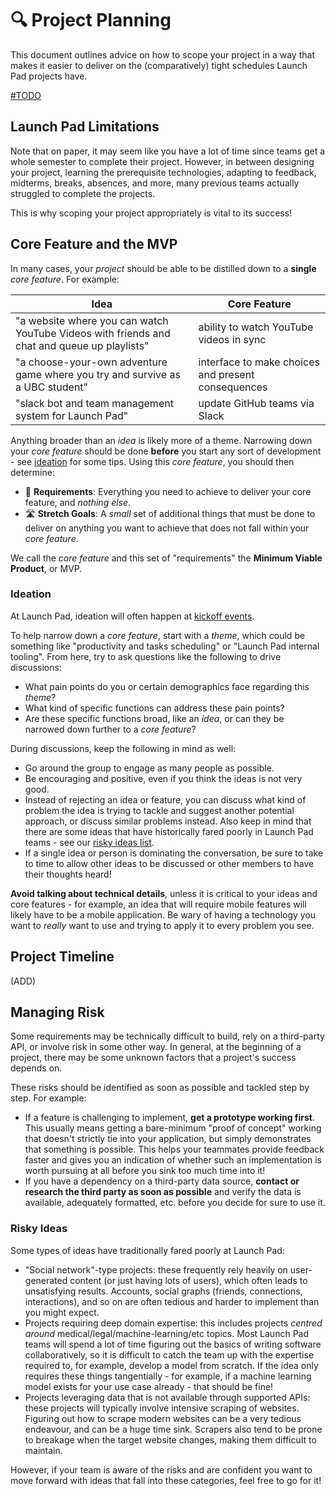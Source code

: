 # 🔍 Project Planning

This document outlines advice on how to scope your project in a way that makes it easier to deliver on the (comparatively) tight schedules Launch Pad projects have.

[#TODO](https://github.com/ubclaunchpad/docs/issues/252)

## Launch Pad Limitations

Note that on paper, it may seem like you have a lot of time since teams get a whole semester to complete their project. However, in between designing your project, learning the prerequisite technologies, adapting to feedback, midterms, breaks, absences, and more, many previous teams actually struggled to complete the projects.

This is why scoping your project appropriately is vital to its success!

## Core Feature and the MVP

In many cases, your _project_ should be able to be distilled down to a **single** _core feature_. For example:

| Idea                                                                                        | Core Feature                                       |
| ------------------------------------------------------------------------------------------- | -------------------------------------------------- |
| "a website where you can watch YouTube Videos with friends and chat and queue up playlists" | ability to watch YouTube videos in sync            |
| "a choose-your-own adventure game where you try and survive as a UBC student"               | interface to make choices and present consequences |
| "slack bot and team management system for Launch Pad"                                       | update GitHub teams via Slack                      |

Anything broader than an _idea_ is likely more of a theme. Narrowing down your _core feature_ should be done **before** you start any sort of development - see [ideation](#ideation) for some tips. Using this _core feature_, you should then determine:

- 💪 **Requirements**: Everything you need to achieve to deliver your core feature, and _nothing else_.
- 🛣 **Stretch Goals**: A _small_ set of additional things that must be done to deliver on anything you want to achieve that does not fall within your _core feature_.

We call the _core feature_ and this set of "requirements" the **Minimum Viable Product**, or MVP.

### Ideation

At Launch Pad, ideation will often happen at [kickoff events](/handbook/strategy/recurring-processes.md#kickoff-event).

To help narrow down a _core feature_, start with a _theme_, which could be something like "productivity and tasks scheduling" or "Launch Pad internal tooling". From here, try to ask questions like the following to drive discussions:

- What pain points do you or certain demographics face regarding this _theme_?
- What kind of specific functions can address these pain points?
- Are these specific functions broad, like an _idea_, or can they be narrowed down further to a _core feature_?

During discussions, keep the following in mind as well:

- Go around the group to engage as many people as possible.
- Be encouraging and positive, even if you think the ideas is not very good.
- Instead of rejecting an idea or feature, you can discuss what kind of problem the idea is trying to tackle and suggest another potential approach, or discuss similar problems instead. Also keep in mind that there are some ideas that have historically fared poorly in Launch Pad teams - see our [risky ideas list](#risky-ideas).
- If a single idea or person is dominating the conversation, be sure to take to time to allow other ideas to be discussed or other members to have their thoughts heard!

**Avoid talking about technical details**, unless it is critical to your ideas and core features - for example, an idea that will require mobile features will likely have to be a mobile application. Be wary of having a technology you want to _really_ want to use and trying to apply it to every problem you see.

## Project Timeline

(ADD)

## Managing Risk

Some requirements may be technically difficult to build, rely on a third-party API, or involve risk in some other way. In general, at the beginning of a project, there may be some unknown factors that a project's success depends on.

These risks should be identified as soon as possible and tackled step by step. For example:

- If a feature is challenging to implement, **get a prototype working first**. This usually means getting a bare-minimum "proof of concept" working that doesn't strictly tie into your application, but simply demonstrates that something is possible. This helps your teammates provide feedback faster and gives you an indication of whether such an implementation is worth pursuing at all before you sink too much time into it!
- If you have a dependency on a third-party data source, **contact or research the third party as soon as possible** and verify the data is available, adequately formatted, etc. before you decide for sure to use it.

### Risky Ideas

Some types of ideas have traditionally fared poorly at Launch Pad:

- "Social network"-type projects: these frequently rely heavily on user-generated content (or just having lots of users), which often leads to unsatisfying results. Accounts, social graphs (friends, connections, interactions), and so on are often tedious and harder to implement than you might expect.
- Projects requiring deep domain expertise: this includes projects _centred around_ medical/legal/machine-learning/etc topics. Most Launch Pad teams will spend a lot of time figuring out the basics of writing software collaboratively, so it is difficult to catch the team up with the expertise required to, for example, develop a model from scratch. If the idea only requires these things tangentially - for example, if a machine learning model exists for your use case already - that should be fine!
- Projects leveraging data that is not available through supported APIs: these projects will typically involve intensive scraping of websites. Figuring out how to scrape modern websites can be a very tedious endeavour, and can be a huge time sink. Scrapers also tend to be prone to breakage when the target website changes, making them difficult to maintain.

However, if your team is aware of the risks and are confident you want to move forward with ideas that fall into these categories, feel free to go for it!
